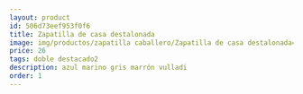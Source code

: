 ```yaml
---
layout: product
id: 506d73eef953f0f6
title: Zapatilla de casa destalonada
image: img/productos/zapatilla caballero/Zapatilla de casa destalonada=26=doble destacado2=azul marino gris marrón vulladi.webp
price: 26
tags: doble destacado2
description: azul marino gris marrón vulladi
order: 1
---
```

